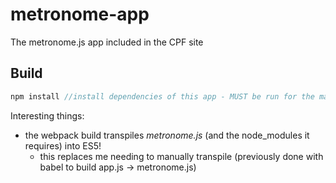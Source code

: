 # metronome-app

The metronome.js app included in the CPF site

## Build

```javascript
npm install //install dependencies of this app - MUST be run for the main site webpack build to work
```

Interesting things:
- the webpack build transpiles *metronome.js* (and the node_modules it requires) into ES5!
  - this replaces me needing to manually transpile (previously done with babel to build app.js -> metronome.js)
